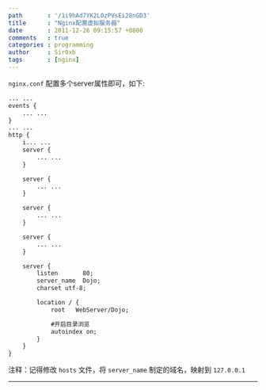 ```yaml
---
path       : '/1i9hAd7YK2L0zPVsEi28nGD3'
title      : "Nginx配置虚拟服务器"
date       : 2011-12-26 09:15:57 +0800
comments   : true
categories : programming
author     : Sir0xb
tags       : [nginx]
---
```


`nginx.conf` 配置多个server属性即可，如下:

``` xml
... ...
events {
    ... ...
}
... ...
http {
    i... ...
    server {
        ... ...
    }

    server {
        ... ...
    }

    server {
        ... ...
    }

    server {
        ... ...
    }

    server {
        listen       80;
        server_name  Dojo;
        charset utf-8;

        location / {
            root   WebServer/Dojo;

            #开启目录浏览
            autoindex on;
        }
    }
}
```

注释：记得修改 `hosts` 文件，将 `server_name` 制定的域名，映射到 `127.0.0.1`

***
